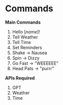 # Commands

**Main Commands**
1. Hello [*name*]!
2. Tell Weather
3. Tell Time
4. Set Reminders
5. Shake &rarr; Nausea
6. Spin &rarr; Dizzy
7. Go Fast &rarr; "WEEEEEE"
8. Head Pats &rarr; "purrr"

**APIs Required**
1. GPT
2. Weather
3. Time

